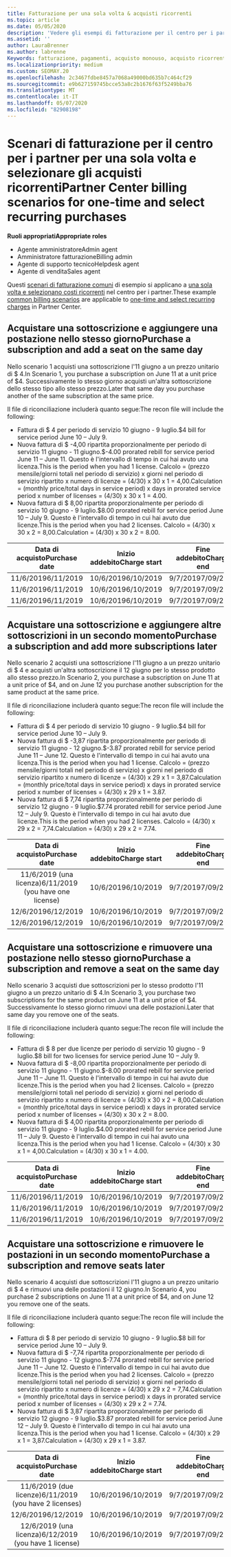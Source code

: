 ```yaml
---
title: Fatturazione per una sola volta & acquisti ricorrenti
ms.topic: article
ms.date: 05/05/2020
description: 'Vedere gli esempi di fatturazione per il centro per i partner per una sola volta e selezionare gli acquisti ricorrenti: quando si acquistano sottoscrizioni, aggiungere altre sottoscrizioni, aggiungere o rimuovere postazioni.'
ms.assetid: ''
author: LauraBrenner
ms.author: labrenne
Keywords: fatturazione, pagamenti, acquisto monouso, acquisto ricorrente, sottoscrizioni, postazioni
ms.localizationpriority: medium
ms.custom: SEOMAY.20
ms.openlocfilehash: 2c3467fdbe8457a7068a49000bd635b7c464cf29
ms.sourcegitcommit: e9b627159745bcce53a8c2b1676f63f5249bba76
ms.translationtype: MT
ms.contentlocale: it-IT
ms.lasthandoff: 05/07/2020
ms.locfileid: "82908198"
---
```

# <a name="partner-center-billing-scenarios-for-one-time-and-select-recurring-purchases"></a><span data-ttu-id="f33e0-104">Scenari di fatturazione per il centro per i partner per una sola volta e selezionare gli acquisti ricorrenti</span><span class="sxs-lookup"><span data-stu-id="f33e0-104">Partner Center billing scenarios for one-time and select recurring purchases</span></span>

<span data-ttu-id="f33e0-105">**Ruoli appropriati**</span><span class="sxs-lookup"><span data-stu-id="f33e0-105">**Appropriate roles**</span></span>

- <span data-ttu-id="f33e0-106">Agente amministratore</span><span class="sxs-lookup"><span data-stu-id="f33e0-106">Admin agent</span></span>
- <span data-ttu-id="f33e0-107">Amministratore fatturazione</span><span class="sxs-lookup"><span data-stu-id="f33e0-107">Billing admin</span></span>
- <span data-ttu-id="f33e0-108">Agente di supporto tecnico</span><span class="sxs-lookup"><span data-stu-id="f33e0-108">Helpdesk agent</span></span>
- <span data-ttu-id="f33e0-109">Agente di vendita</span><span class="sxs-lookup"><span data-stu-id="f33e0-109">Sales agent</span></span>

<span data-ttu-id="f33e0-110">Questi [scenari di fatturazione comuni](common-billing-scenarios.md) di esempio si applicano a [una sola volta e selezionano costi ricorrenti](one-time-and-recurring-billing.md) nel centro per i partner.</span><span class="sxs-lookup"><span data-stu-id="f33e0-110">These example [common billing scenarios](common-billing-scenarios.md) are applicable to [one-time and select recurring charges](one-time-and-recurring-billing.md) in Partner Center.</span></span>

## <a name="purchase-a-subscription-and-add-a-seat-on-the-same-day"></a><span data-ttu-id="f33e0-111">Acquistare una sottoscrizione e aggiungere una postazione nello stesso giorno</span><span class="sxs-lookup"><span data-stu-id="f33e0-111">Purchase a subscription and add a seat on the same day</span></span>

<span data-ttu-id="f33e0-112">Nello scenario 1 acquisti una sottoscrizione l'11 giugno a un prezzo unitario di $ 4.</span><span class="sxs-lookup"><span data-stu-id="f33e0-112">In Scenario 1, you purchase a subscription on June 11 at a unit price of $4.</span></span> <span data-ttu-id="f33e0-113">Successivamente lo stesso giorno acquisti un'altra sottoscrizione dello stesso tipo allo stesso prezzo.</span><span class="sxs-lookup"><span data-stu-id="f33e0-113">Later that same day you purchase another of the same subscription at the same price.</span></span>

<span data-ttu-id="f33e0-114">Il file di riconciliazione includerà quanto segue:</span><span class="sxs-lookup"><span data-stu-id="f33e0-114">The recon file will include the following:</span></span>

- <span data-ttu-id="f33e0-115">Fattura di $ 4 per periodo di servizio 10 giugno - 9 luglio.</span><span class="sxs-lookup"><span data-stu-id="f33e0-115">$4 bill for service period June 10 – July 9.</span></span>
- <span data-ttu-id="f33e0-116">Nuova fattura di $ -4,00 ripartita proporzionalmente per periodo di servizio 11 giugno - 11 giugno.</span><span class="sxs-lookup"><span data-stu-id="f33e0-116">$-4.00 prorated rebill for service period June 11 – June 11.</span></span> <span data-ttu-id="f33e0-117">Questo è l'intervallo di tempo in cui hai avuto una licenza.</span><span class="sxs-lookup"><span data-stu-id="f33e0-117">This is the period when you had 1 license.</span></span> <span data-ttu-id="f33e0-118">Calcolo = (prezzo mensile/giorni totali nel periodo di servizio) x giorni nel periodo di servizio ripartito x numero di licenze = (4/30) x 30 x 1 = 4,00.</span><span class="sxs-lookup"><span data-stu-id="f33e0-118">Calculation = (monthly price/total days in service period) x days in prorated service period x number of licenses = (4/30) x 30 x 1 = 4.00.</span></span>
- <span data-ttu-id="f33e0-119">Nuova fattura di $ 8,00 ripartita proporzionalmente per periodo di servizio 10 giugno - 9 luglio.</span><span class="sxs-lookup"><span data-stu-id="f33e0-119">$8.00 prorated rebill for service period June 10 – July 9.</span></span> <span data-ttu-id="f33e0-120">Questo è l'intervallo di tempo in cui hai avuto due licenze.</span><span class="sxs-lookup"><span data-stu-id="f33e0-120">This is the period when you had 2 licenses.</span></span> <span data-ttu-id="f33e0-121">Calcolo = (4/30) x 30 x 2 = 8,00.</span><span class="sxs-lookup"><span data-stu-id="f33e0-121">Calculation = (4/30) x 30 x 2 = 8.00.</span></span>

|<span data-ttu-id="f33e0-122">**Data di acquisto**</span><span class="sxs-lookup"><span data-stu-id="f33e0-122">**Purchase date**</span></span>   |<span data-ttu-id="f33e0-123">**Inizio addebito**</span><span class="sxs-lookup"><span data-stu-id="f33e0-123">**Charge start**</span></span> |<span data-ttu-id="f33e0-124">**Fine addebito**</span><span class="sxs-lookup"><span data-stu-id="f33e0-124">**Charge end**</span></span>  |<span data-ttu-id="f33e0-125">**Prezzo unitario**</span><span class="sxs-lookup"><span data-stu-id="f33e0-125">**Unit price**</span></span>  |<span data-ttu-id="f33e0-126">**Quantità**</span><span class="sxs-lookup"><span data-stu-id="f33e0-126">**Quantity**</span></span>  |<span data-ttu-id="f33e0-127">**Amount**</span><span class="sxs-lookup"><span data-stu-id="f33e0-127">**Amount**</span></span> |<span data-ttu-id="f33e0-128">**Tipo di addebito**</span><span class="sxs-lookup"><span data-stu-id="f33e0-128">**Charge type**</span></span> |
|:------:|:------:|:------:|:------:|:------:|:------:|:-----:|
|<span data-ttu-id="f33e0-129">11/6/2019</span><span class="sxs-lookup"><span data-stu-id="f33e0-129">6/11/2019</span></span>      |<span data-ttu-id="f33e0-130">10/6/2019</span><span class="sxs-lookup"><span data-stu-id="f33e0-130">6/10/2019</span></span>   |<span data-ttu-id="f33e0-131">9/7/2019</span><span class="sxs-lookup"><span data-stu-id="f33e0-131">7/09/2019</span></span>         |<span data-ttu-id="f33e0-132">$ 4</span><span class="sxs-lookup"><span data-stu-id="f33e0-132">$4</span></span>                |<span data-ttu-id="f33e0-133">1</span><span class="sxs-lookup"><span data-stu-id="f33e0-133">1</span></span>                 |<span data-ttu-id="f33e0-134">$ 4</span><span class="sxs-lookup"><span data-stu-id="f33e0-134">$4</span></span>            |<span data-ttu-id="f33e0-135">Nuova</span><span class="sxs-lookup"><span data-stu-id="f33e0-135">New</span></span>         |
|<span data-ttu-id="f33e0-136">11/6/2019</span><span class="sxs-lookup"><span data-stu-id="f33e0-136">6/11/2019</span></span>     | <span data-ttu-id="f33e0-137">10/6/2019</span><span class="sxs-lookup"><span data-stu-id="f33e0-137">6/10/2019</span></span>    |<span data-ttu-id="f33e0-138">9/7/2019</span><span class="sxs-lookup"><span data-stu-id="f33e0-138">7/09/2019</span></span>        |<span data-ttu-id="f33e0-139">$ 4</span><span class="sxs-lookup"><span data-stu-id="f33e0-139">$4</span></span>        |<span data-ttu-id="f33e0-140">1</span><span class="sxs-lookup"><span data-stu-id="f33e0-140">1</span></span>        | <span data-ttu-id="f33e0-141">$ -4</span><span class="sxs-lookup"><span data-stu-id="f33e0-141">-$4</span></span>       |<span data-ttu-id="f33e0-142">addQuantity</span><span class="sxs-lookup"><span data-stu-id="f33e0-142">addQuantity</span></span>           |
|<span data-ttu-id="f33e0-143">11/6/2019</span><span class="sxs-lookup"><span data-stu-id="f33e0-143">6/11/2019</span></span>     | <span data-ttu-id="f33e0-144">10/6/2019</span><span class="sxs-lookup"><span data-stu-id="f33e0-144">6/10/2019</span></span>    |<span data-ttu-id="f33e0-145">9/7/2019</span><span class="sxs-lookup"><span data-stu-id="f33e0-145">7/09/2019</span></span>        |<span data-ttu-id="f33e0-146">$ 4</span><span class="sxs-lookup"><span data-stu-id="f33e0-146">$4</span></span>        | <span data-ttu-id="f33e0-147">2</span><span class="sxs-lookup"><span data-stu-id="f33e0-147">2</span></span>      |<span data-ttu-id="f33e0-148">$ 8</span><span class="sxs-lookup"><span data-stu-id="f33e0-148">$8</span></span>         |<span data-ttu-id="f33e0-149">addQuantity</span><span class="sxs-lookup"><span data-stu-id="f33e0-149">addQuantity</span></span>           |

## <a name="purchase-a-subscription-and-add-more-subscriptions-later"></a><span data-ttu-id="f33e0-150">Acquistare una sottoscrizione e aggiungere altre sottoscrizioni in un secondo momento</span><span class="sxs-lookup"><span data-stu-id="f33e0-150">Purchase a subscription and add more subscriptions later</span></span>

<span data-ttu-id="f33e0-151">Nello scenario 2 acquisti una sottoscrizione l'11 giugno a un prezzo unitario di $ 4 e acquisti un'altra sottoscrizione il 12 giugno per lo stesso prodotto allo stesso prezzo.</span><span class="sxs-lookup"><span data-stu-id="f33e0-151">In Scenario 2, you purchase a subscription on June 11 at a unit price of $4, and on June 12 you purchase another subscription for the same product at the same price.</span></span>

<span data-ttu-id="f33e0-152">Il file di riconciliazione includerà quanto segue:</span><span class="sxs-lookup"><span data-stu-id="f33e0-152">The recon file will include the following:</span></span>

- <span data-ttu-id="f33e0-153">Fattura di $ 4 per periodo di servizio 10 giugno - 9 luglio.</span><span class="sxs-lookup"><span data-stu-id="f33e0-153">$4 bill for service period June 10 – July 9.</span></span>
- <span data-ttu-id="f33e0-154">Nuova fattura di $ -3,87 ripartita proporzionalmente per periodo di servizio 11 giugno - 12 giugno.</span><span class="sxs-lookup"><span data-stu-id="f33e0-154">$-3.87 prorated rebill for service period June 11 – June 12.</span></span> <span data-ttu-id="f33e0-155">Questo è l'intervallo di tempo in cui hai avuto una licenza.</span><span class="sxs-lookup"><span data-stu-id="f33e0-155">This is the period when you had 1 license.</span></span> <span data-ttu-id="f33e0-156">Calcolo = (prezzo mensile/giorni totali nel periodo di servizio) x giorni nel periodo di servizio ripartito x numero di licenze = (4/30) x 29 x 1 = 3,87.</span><span class="sxs-lookup"><span data-stu-id="f33e0-156">Calculation = (monthly price/total days in service period) x days in prorated service period x number of licenses = (4/30) x 29 x 1 = 3.87.</span></span>
- <span data-ttu-id="f33e0-157">Nuova fattura di $ 7,74 ripartita proporzionalmente per periodo di servizio 12 giugno - 9 luglio.</span><span class="sxs-lookup"><span data-stu-id="f33e0-157">$7.74 prorated rebill for service period June 12 – July 9.</span></span> <span data-ttu-id="f33e0-158">Questo è l'intervallo di tempo in cui hai avuto due licenze.</span><span class="sxs-lookup"><span data-stu-id="f33e0-158">This is the period when you had 2 licenses.</span></span> <span data-ttu-id="f33e0-159">Calcolo = (4/30) x 29 x 2 = 7,74.</span><span class="sxs-lookup"><span data-stu-id="f33e0-159">Calculation = (4/30) x 29 x 2 = 7.74.</span></span>

|<span data-ttu-id="f33e0-160">**Data di acquisto**</span><span class="sxs-lookup"><span data-stu-id="f33e0-160">**Purchase date**</span></span>   |<span data-ttu-id="f33e0-161">**Inizio addebito**</span><span class="sxs-lookup"><span data-stu-id="f33e0-161">**Charge start**</span></span> |<span data-ttu-id="f33e0-162">**Fine addebito**</span><span class="sxs-lookup"><span data-stu-id="f33e0-162">**Charge end**</span></span>  |<span data-ttu-id="f33e0-163">**Prezzo unitario**</span><span class="sxs-lookup"><span data-stu-id="f33e0-163">**Unit price**</span></span>  |<span data-ttu-id="f33e0-164">**Quantità**</span><span class="sxs-lookup"><span data-stu-id="f33e0-164">**Quantity**</span></span>  |<span data-ttu-id="f33e0-165">**Amount**</span><span class="sxs-lookup"><span data-stu-id="f33e0-165">**Amount**</span></span> |<span data-ttu-id="f33e0-166">**Tipo di addebito**</span><span class="sxs-lookup"><span data-stu-id="f33e0-166">**Charge type**</span></span> |
|:------:|:------:|:------:|:------:|:------:|:------:|:-----:|
|<span data-ttu-id="f33e0-167">11/6/2019 (una licenza)</span><span class="sxs-lookup"><span data-stu-id="f33e0-167">6/11/2019 (you have one license)</span></span>     |<span data-ttu-id="f33e0-168">10/6/2019</span><span class="sxs-lookup"><span data-stu-id="f33e0-168">6/10/2019</span></span>   |<span data-ttu-id="f33e0-169">9/7/2019</span><span class="sxs-lookup"><span data-stu-id="f33e0-169">7/09/2019</span></span>         |<span data-ttu-id="f33e0-170">$ 4</span><span class="sxs-lookup"><span data-stu-id="f33e0-170">$4</span></span>         |<span data-ttu-id="f33e0-171">1</span><span class="sxs-lookup"><span data-stu-id="f33e0-171">1</span></span>        |<span data-ttu-id="f33e0-172">$ 4</span><span class="sxs-lookup"><span data-stu-id="f33e0-172">$4</span></span>            |<span data-ttu-id="f33e0-173">Nuova</span><span class="sxs-lookup"><span data-stu-id="f33e0-173">New</span></span>         |
|<span data-ttu-id="f33e0-174">12/6/2019</span><span class="sxs-lookup"><span data-stu-id="f33e0-174">6/12/2019</span></span>     | <span data-ttu-id="f33e0-175">10/6/2019</span><span class="sxs-lookup"><span data-stu-id="f33e0-175">6/10/2019</span></span>    |<span data-ttu-id="f33e0-176">9/7/2019</span><span class="sxs-lookup"><span data-stu-id="f33e0-176">7/09/2019</span></span>        |<span data-ttu-id="f33e0-177">$ 4</span><span class="sxs-lookup"><span data-stu-id="f33e0-177">$4</span></span>        |<span data-ttu-id="f33e0-178">1</span><span class="sxs-lookup"><span data-stu-id="f33e0-178">1</span></span>        | <span data-ttu-id="f33e0-179">$ -3,87</span><span class="sxs-lookup"><span data-stu-id="f33e0-179">-$3.87</span></span>       |<span data-ttu-id="f33e0-180">addQuantity</span><span class="sxs-lookup"><span data-stu-id="f33e0-180">addQuantity</span></span>           |
|<span data-ttu-id="f33e0-181">12/6/2019</span><span class="sxs-lookup"><span data-stu-id="f33e0-181">6/12/2019</span></span>     | <span data-ttu-id="f33e0-182">10/6/2019</span><span class="sxs-lookup"><span data-stu-id="f33e0-182">6/10/2019</span></span>    |<span data-ttu-id="f33e0-183">9/7/2019</span><span class="sxs-lookup"><span data-stu-id="f33e0-183">7/09/2019</span></span>        |<span data-ttu-id="f33e0-184">$ 4</span><span class="sxs-lookup"><span data-stu-id="f33e0-184">$4</span></span>        | <span data-ttu-id="f33e0-185">2</span><span class="sxs-lookup"><span data-stu-id="f33e0-185">2</span></span>      |<span data-ttu-id="f33e0-186">$ 7,74</span><span class="sxs-lookup"><span data-stu-id="f33e0-186">$7.74</span></span>       |<span data-ttu-id="f33e0-187">addQuantity</span><span class="sxs-lookup"><span data-stu-id="f33e0-187">addQuantity</span></span>           |

## <a name="purchase-a-subscription-and-remove-a-seat-on-the-same-day"></a><span data-ttu-id="f33e0-188">Acquistare una sottoscrizione e rimuovere una postazione nello stesso giorno</span><span class="sxs-lookup"><span data-stu-id="f33e0-188">Purchase a subscription and remove a seat on the same day</span></span>

<span data-ttu-id="f33e0-189">Nello scenario 3 acquisti due sottoscrizioni per lo stesso prodotto l'11 giugno a un prezzo unitario di $ 4.</span><span class="sxs-lookup"><span data-stu-id="f33e0-189">In Scenario 3, you purchase two subscriptions for the same product on June 11 at a unit price of $4.</span></span> <span data-ttu-id="f33e0-190">Successivamente lo stesso giorno rimuovi una delle postazioni.</span><span class="sxs-lookup"><span data-stu-id="f33e0-190">Later that same day you remove one of the seats.</span></span>  

<span data-ttu-id="f33e0-191">Il file di riconciliazione includerà quanto segue:</span><span class="sxs-lookup"><span data-stu-id="f33e0-191">The recon file will include the following:</span></span>

- <span data-ttu-id="f33e0-192">Fattura di $ 8 per due licenze per periodo di servizio 10 giugno - 9 luglio.</span><span class="sxs-lookup"><span data-stu-id="f33e0-192">$8 bill for two licenses for service period June 10 – July 9.</span></span>
- <span data-ttu-id="f33e0-193">Nuova fattura di $ -8,00 ripartita proporzionalmente per periodo di servizio 11 giugno - 11 giugno.</span><span class="sxs-lookup"><span data-stu-id="f33e0-193">$-8.00 prorated rebill for service period June 11 – June 11.</span></span> <span data-ttu-id="f33e0-194">Questo è l'intervallo di tempo in cui hai avuto due licenze.</span><span class="sxs-lookup"><span data-stu-id="f33e0-194">This is the period when you had 2 licenses.</span></span> <span data-ttu-id="f33e0-195">Calcolo = (prezzo mensile/giorni totali nel periodo di servizio) x giorni nel periodo di servizio ripartito x numero di licenze = (4/30) x 30 x 2 = 8,00.</span><span class="sxs-lookup"><span data-stu-id="f33e0-195">Calculation = (monthly price/total days in service period) x days in prorated service period x number of licenses = (4/30) x 30 x 2 = 8.00.</span></span>
- <span data-ttu-id="f33e0-196">Nuova fattura di $ 4,00 ripartita proporzionalmente per periodo di servizio 11 giugno - 9 luglio.</span><span class="sxs-lookup"><span data-stu-id="f33e0-196">$4.00 prorated rebill for service period June 11 – July 9.</span></span> <span data-ttu-id="f33e0-197">Questo è l'intervallo di tempo in cui hai avuto una licenza.</span><span class="sxs-lookup"><span data-stu-id="f33e0-197">This is the period when you had 1 license.</span></span> <span data-ttu-id="f33e0-198">Calcolo = (4/30) x 30 x 1 = 4,00.</span><span class="sxs-lookup"><span data-stu-id="f33e0-198">Calculation = (4/30) x 30 x 1 = 4.00.</span></span>

|<span data-ttu-id="f33e0-199">**Data di acquisto**</span><span class="sxs-lookup"><span data-stu-id="f33e0-199">**Purchase date**</span></span>   |<span data-ttu-id="f33e0-200">**Inizio addebito**</span><span class="sxs-lookup"><span data-stu-id="f33e0-200">**Charge start**</span></span> |<span data-ttu-id="f33e0-201">**Fine addebito**</span><span class="sxs-lookup"><span data-stu-id="f33e0-201">**Charge end**</span></span>  |<span data-ttu-id="f33e0-202">**Prezzo unitario**</span><span class="sxs-lookup"><span data-stu-id="f33e0-202">**Unit price**</span></span>  |<span data-ttu-id="f33e0-203">**Quantità**</span><span class="sxs-lookup"><span data-stu-id="f33e0-203">**Quantity**</span></span>  |<span data-ttu-id="f33e0-204">**Amount**</span><span class="sxs-lookup"><span data-stu-id="f33e0-204">**Amount**</span></span> |<span data-ttu-id="f33e0-205">**Tipo di addebito**</span><span class="sxs-lookup"><span data-stu-id="f33e0-205">**Charge type**</span></span> |
|:------:|:------:|:------:|:------:|:------:|:------:|:-----:|
|<span data-ttu-id="f33e0-206">11/6/2019</span><span class="sxs-lookup"><span data-stu-id="f33e0-206">6/11/2019</span></span>      |<span data-ttu-id="f33e0-207">10/6/2019</span><span class="sxs-lookup"><span data-stu-id="f33e0-207">6/10/2019</span></span>   |<span data-ttu-id="f33e0-208">9/7/2019</span><span class="sxs-lookup"><span data-stu-id="f33e0-208">7/09/2019</span></span>         |<span data-ttu-id="f33e0-209">$ 4</span><span class="sxs-lookup"><span data-stu-id="f33e0-209">$4</span></span>                |<span data-ttu-id="f33e0-210">2</span><span class="sxs-lookup"><span data-stu-id="f33e0-210">2</span></span>                 |<span data-ttu-id="f33e0-211">$ 8</span><span class="sxs-lookup"><span data-stu-id="f33e0-211">$8</span></span>            |<span data-ttu-id="f33e0-212">Nuova</span><span class="sxs-lookup"><span data-stu-id="f33e0-212">New</span></span>         |
|<span data-ttu-id="f33e0-213">11/6/2019</span><span class="sxs-lookup"><span data-stu-id="f33e0-213">6/11/2019</span></span>     | <span data-ttu-id="f33e0-214">10/6/2019</span><span class="sxs-lookup"><span data-stu-id="f33e0-214">6/10/2019</span></span>    |<span data-ttu-id="f33e0-215">9/7/2019</span><span class="sxs-lookup"><span data-stu-id="f33e0-215">7/09/2019</span></span>        |<span data-ttu-id="f33e0-216">$ 4</span><span class="sxs-lookup"><span data-stu-id="f33e0-216">$4</span></span>        |<span data-ttu-id="f33e0-217">2</span><span class="sxs-lookup"><span data-stu-id="f33e0-217">2</span></span>        | <span data-ttu-id="f33e0-218">-$ 8</span><span class="sxs-lookup"><span data-stu-id="f33e0-218">-$8</span></span>       |<span data-ttu-id="f33e0-219">removeQuantity</span><span class="sxs-lookup"><span data-stu-id="f33e0-219">removeQuantity</span></span>           |
|<span data-ttu-id="f33e0-220">11/6/2019</span><span class="sxs-lookup"><span data-stu-id="f33e0-220">6/11/2019</span></span>     | <span data-ttu-id="f33e0-221">10/6/2019</span><span class="sxs-lookup"><span data-stu-id="f33e0-221">6/10/2019</span></span>    |<span data-ttu-id="f33e0-222">9/7/2019</span><span class="sxs-lookup"><span data-stu-id="f33e0-222">7/09/2019</span></span>        |<span data-ttu-id="f33e0-223">$ 4</span><span class="sxs-lookup"><span data-stu-id="f33e0-223">$4</span></span>        | <span data-ttu-id="f33e0-224">1</span><span class="sxs-lookup"><span data-stu-id="f33e0-224">1</span></span>      |<span data-ttu-id="f33e0-225">$ 4</span><span class="sxs-lookup"><span data-stu-id="f33e0-225">$4</span></span>         |<span data-ttu-id="f33e0-226">removeQuantity</span><span class="sxs-lookup"><span data-stu-id="f33e0-226">removeQuantity</span></span>           |

## <a name="purchase-a-subscription-and-remove-seats-later"></a><span data-ttu-id="f33e0-227">Acquistare una sottoscrizione e rimuovere le postazioni in un secondo momento</span><span class="sxs-lookup"><span data-stu-id="f33e0-227">Purchase a subscription and remove seats later</span></span>

<span data-ttu-id="f33e0-228">Nello scenario 4 acquisti due sottoscrizioni l'11 giugno a un prezzo unitario di $ 4 e rimuovi una delle postazioni il 12 giugno.</span><span class="sxs-lookup"><span data-stu-id="f33e0-228">In Scenario 4, you purchase 2 subscriptions on June 11 at a unit price of $4, and on June 12 you remove one of the seats.</span></span>

<span data-ttu-id="f33e0-229">Il file di riconciliazione includerà quanto segue:</span><span class="sxs-lookup"><span data-stu-id="f33e0-229">The recon file will include the following:</span></span>

- <span data-ttu-id="f33e0-230">Fattura di $ 8 per periodo di servizio 10 giugno - 9 luglio.</span><span class="sxs-lookup"><span data-stu-id="f33e0-230">$8 bill for service period June 10 – July 9.</span></span>
- <span data-ttu-id="f33e0-231">Nuova fattura di $ -7,74 ripartita proporzionalmente per periodo di servizio 11 giugno - 12 giugno.</span><span class="sxs-lookup"><span data-stu-id="f33e0-231">$-7.74 prorated rebill for service period June 11 – June 12.</span></span> <span data-ttu-id="f33e0-232">Questo è l'intervallo di tempo in cui hai avuto due licenze.</span><span class="sxs-lookup"><span data-stu-id="f33e0-232">This is the period when you had 2 licenses.</span></span> <span data-ttu-id="f33e0-233">Calcolo = (prezzo mensile/giorni totali nel periodo di servizio) x giorni nel periodo di servizio ripartito x numero di licenze = (4/30) x 29 x 2 = 7,74.</span><span class="sxs-lookup"><span data-stu-id="f33e0-233">Calculation = (monthly price/total days in service period) x days in prorated service period x number of licenses = (4/30) x 29 x 2 = 7.74.</span></span>
- <span data-ttu-id="f33e0-234">Nuova fattura di $ 3,87 ripartita proporzionalmente per periodo di servizio 12 giugno - 9 luglio.</span><span class="sxs-lookup"><span data-stu-id="f33e0-234">$3.87 prorated rebill for service period June 12 – July 9.</span></span> <span data-ttu-id="f33e0-235">Questo è l'intervallo di tempo in cui hai avuto una licenza.</span><span class="sxs-lookup"><span data-stu-id="f33e0-235">This is the period when you had 1 license.</span></span> <span data-ttu-id="f33e0-236">Calcolo = (4/30) x 29 x 1 = 3,87.</span><span class="sxs-lookup"><span data-stu-id="f33e0-236">Calculation = (4/30) x 29 x 1 = 3.87.</span></span>

|<span data-ttu-id="f33e0-237">**Data di acquisto**</span><span class="sxs-lookup"><span data-stu-id="f33e0-237">**Purchase date**</span></span>   |<span data-ttu-id="f33e0-238">**Inizio addebito**</span><span class="sxs-lookup"><span data-stu-id="f33e0-238">**Charge start**</span></span> |<span data-ttu-id="f33e0-239">**Fine addebito**</span><span class="sxs-lookup"><span data-stu-id="f33e0-239">**Charge end**</span></span>  |<span data-ttu-id="f33e0-240">**Prezzo unitario**</span><span class="sxs-lookup"><span data-stu-id="f33e0-240">**Unit price**</span></span>  |<span data-ttu-id="f33e0-241">**Quantità**</span><span class="sxs-lookup"><span data-stu-id="f33e0-241">**Quantity**</span></span>  |<span data-ttu-id="f33e0-242">**Amount**</span><span class="sxs-lookup"><span data-stu-id="f33e0-242">**Amount**</span></span> |<span data-ttu-id="f33e0-243">**Tipo di addebito**</span><span class="sxs-lookup"><span data-stu-id="f33e0-243">**Charge type**</span></span> |
|:------:|:------:|:------:|:------:|:------:|:------:|:-----:|
|<span data-ttu-id="f33e0-244">11/6/2019 (due licenze)</span><span class="sxs-lookup"><span data-stu-id="f33e0-244">6/11/2019 (you have 2 licenses)</span></span>     |<span data-ttu-id="f33e0-245">10/6/2019</span><span class="sxs-lookup"><span data-stu-id="f33e0-245">6/10/2019</span></span>   |<span data-ttu-id="f33e0-246">9/7/2019</span><span class="sxs-lookup"><span data-stu-id="f33e0-246">7/09/2019</span></span>         |<span data-ttu-id="f33e0-247">$ 4</span><span class="sxs-lookup"><span data-stu-id="f33e0-247">$4</span></span>         |<span data-ttu-id="f33e0-248">2</span><span class="sxs-lookup"><span data-stu-id="f33e0-248">2</span></span>        |<span data-ttu-id="f33e0-249">$ 8</span><span class="sxs-lookup"><span data-stu-id="f33e0-249">$8</span></span>       |<span data-ttu-id="f33e0-250">Nuova</span><span class="sxs-lookup"><span data-stu-id="f33e0-250">New</span></span>       |
|<span data-ttu-id="f33e0-251">12/6/2019</span><span class="sxs-lookup"><span data-stu-id="f33e0-251">6/12/2019</span></span>     | <span data-ttu-id="f33e0-252">10/6/2019</span><span class="sxs-lookup"><span data-stu-id="f33e0-252">6/10/2019</span></span>    |<span data-ttu-id="f33e0-253">9/7/2019</span><span class="sxs-lookup"><span data-stu-id="f33e0-253">7/09/2019</span></span>        |<span data-ttu-id="f33e0-254">$ 4</span><span class="sxs-lookup"><span data-stu-id="f33e0-254">$4</span></span>        |<span data-ttu-id="f33e0-255">2</span><span class="sxs-lookup"><span data-stu-id="f33e0-255">2</span></span>        | <span data-ttu-id="f33e0-256">$ -7,74</span><span class="sxs-lookup"><span data-stu-id="f33e0-256">-$7.74</span></span>       |<span data-ttu-id="f33e0-257">removeQuantity</span><span class="sxs-lookup"><span data-stu-id="f33e0-257">removeQuantity</span></span>           |
|<span data-ttu-id="f33e0-258">12/6/2019 (una licenza)</span><span class="sxs-lookup"><span data-stu-id="f33e0-258">6/12/2019 (you have 1 license)</span></span>    | <span data-ttu-id="f33e0-259">10/6/2019</span><span class="sxs-lookup"><span data-stu-id="f33e0-259">6/10/2019</span></span>    |<span data-ttu-id="f33e0-260">9/7/2019</span><span class="sxs-lookup"><span data-stu-id="f33e0-260">7/09/2019</span></span>   |<span data-ttu-id="f33e0-261">$ 4</span><span class="sxs-lookup"><span data-stu-id="f33e0-261">$4</span></span>    |<span data-ttu-id="f33e0-262">1</span><span class="sxs-lookup"><span data-stu-id="f33e0-262">1</span></span>      |<span data-ttu-id="f33e0-263">$ 3,87</span><span class="sxs-lookup"><span data-stu-id="f33e0-263">$3.87</span></span>    |<span data-ttu-id="f33e0-264">removeQuantity</span><span class="sxs-lookup"><span data-stu-id="f33e0-264">removeQuantity</span></span> |
